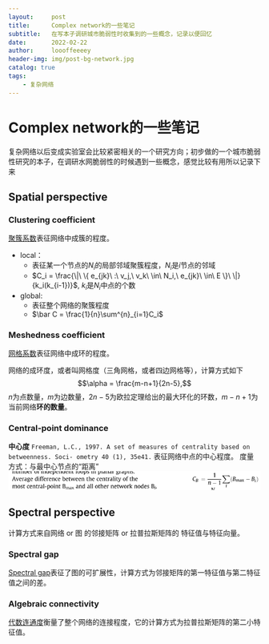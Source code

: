 ```yaml
---
layout:     post
title:      Complex network的一些笔记
subtitle:   在写本子调研城市脆弱性时收集到的一些概念，记录以便回忆
date:       2022-02-22
author:     loooffeeeey
header-img: img/post-bg-network.jpg
catalog: true
tags:
    - 复杂网络
---
```



# Complex network的一些笔记

复杂网络以后变成实验室会比较紧密相关的一个研究方向；初步做的一个城市脆弱性研究的本子，在调研水网脆弱性的时候遇到一些概念，感觉比较有用所以记录下来

## Spatial perspective

### Clustering coefficient

[聚簇系数](https://en.wikipedia.org/wiki/Clustering_coefficient)表征网络中成簇的程度。

- local：
  - 表征某一个节点的$N_i$的局部邻域聚簇程度，$N_i$是$i$节点的邻域
  - $C_i = \frac{\|\ \{ e_{jk}\ :\ v_j,\ v_k\ \in\ N_i,\ e_{jk}\ \in\ E \}\ \|}{k_i(k_{i-1})}$, $k_i$是$N_i$中点的个数
- global:
  - 表征整个网络的聚簇程度
  - $\bar C = \frac{1}{n}\sum^{n}_{i=1}C_i$

### Meshedness coefficient

[网格系数](https://en.wikipedia.org/wiki/Meshedness_coefficient)表征网络中成环的程度。

网络的成环度，或者叫网格度（三角网格，或者四边网格等），计算方式如下
$$\alpha = \frac{m-n+1}{2n-5},$$
$n$为点数量，$m$为边数量，$2n-5$为欧拉定理给出的最大环化的环数，$m-n+1$为当前网络**环的数量**。

### Central-point dominance

**中心度** `Freeman, L.C., 1997. A set of measures of centrality based on betweenness. Soci- ometry 40 (1), 35e41.`
表征网络中点的中心程度。
度量方式：与最中心节点的“距离”
![计算方式](https://github.com/loooffeeeey/loooffeeeey.github.io/blob/main/img/post-formula-center.jpg)

## Spectral perspective

计算方式来自网络 or 图 的邻接矩阵 or 拉普拉斯矩阵的 特征值与特征向量。

### Spectral gap

[Spectral gap](https://en.wikipedia.org/wiki/Spectral_gap#:%7E:text=In%20mathematics%2C%20the%20spectral%20gap,other%20properties%20of%20the%20system.)表征了图的可扩展性，计算方式为邻接矩阵的第一特征值与第二特征值之间的差。

### Algebraic connectivity

[代数连通度](https://en.wikipedia.org/wiki/Algebraic_connectivity)衡量了整个网络的连接程度，它的计算方式为拉普拉斯矩阵的第二小特征值。

